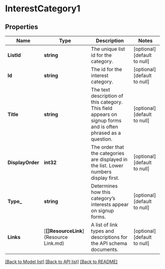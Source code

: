 # InterestCategory1

## Properties
Name | Type | Description | Notes
------------ | ------------- | ------------- | -------------
**ListId** | **string** | The unique list id for the category. | [optional] [default to null]
**Id** | **string** | The id for the interest category. | [optional] [default to null]
**Title** | **string** | The text description of this category. This field appears on signup forms and is often phrased as a question. | [optional] [default to null]
**DisplayOrder** | **int32** | The order that the categories are displayed in the list. Lower numbers display first. | [optional] [default to null]
**Type_** | **string** | Determines how this category’s interests appear on signup forms. | [optional] [default to null]
**Links** | [**[]ResourceLink**](Resource Link.md) | A list of link types and descriptions for the API schema documents. | [optional] [default to null]

[[Back to Model list]](../README.md#documentation-for-models) [[Back to API list]](../README.md#documentation-for-api-endpoints) [[Back to README]](../README.md)

